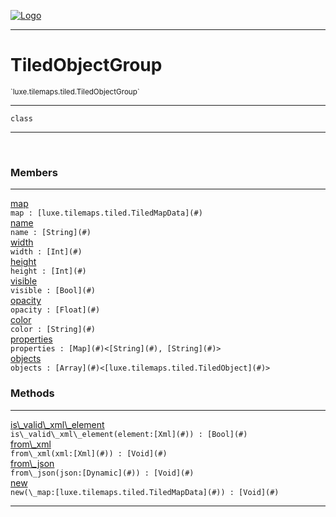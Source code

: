 
[![Logo](../../../../images/logo.png)](../../../../api/index.html)

---



<h1>TiledObjectGroup</h1>
<small>`luxe.tilemaps.tiled.TiledObjectGroup`</small>



---

`class`

---

&nbsp;
&nbsp;



<h3>Members</h3> <hr/><span class="member apipage">
                <a name="map"><a class="lift" href="#map">map</a></a><div class="clear"></div><code class="signature apipage">map : [luxe.tilemaps.tiled.TiledMapData](#)</code><br/></span>
            <span class="small_desc_flat"></span><span class="member apipage">
                <a name="name"><a class="lift" href="#name">name</a></a><div class="clear"></div><code class="signature apipage">name : [String](#)</code><br/></span>
            <span class="small_desc_flat"></span><span class="member apipage">
                <a name="width"><a class="lift" href="#width">width</a></a><div class="clear"></div><code class="signature apipage">width : [Int](#)</code><br/></span>
            <span class="small_desc_flat"></span><span class="member apipage">
                <a name="height"><a class="lift" href="#height">height</a></a><div class="clear"></div><code class="signature apipage">height : [Int](#)</code><br/></span>
            <span class="small_desc_flat"></span><span class="member apipage">
                <a name="visible"><a class="lift" href="#visible">visible</a></a><div class="clear"></div><code class="signature apipage">visible : [Bool](#)</code><br/></span>
            <span class="small_desc_flat"></span><span class="member apipage">
                <a name="opacity"><a class="lift" href="#opacity">opacity</a></a><div class="clear"></div><code class="signature apipage">opacity : [Float](#)</code><br/></span>
            <span class="small_desc_flat"></span><span class="member apipage">
                <a name="color"><a class="lift" href="#color">color</a></a><div class="clear"></div><code class="signature apipage">color : [String](#)</code><br/></span>
            <span class="small_desc_flat"></span><span class="member apipage">
                <a name="properties"><a class="lift" href="#properties">properties</a></a><div class="clear"></div><code class="signature apipage">properties : [Map](#)&lt;[String](#), [String](#)&gt;</code><br/></span>
            <span class="small_desc_flat"></span><span class="member apipage">
                <a name="objects"><a class="lift" href="#objects">objects</a></a><div class="clear"></div><code class="signature apipage">objects : [Array](#)&lt;[luxe.tilemaps.tiled.TiledObject](#)&gt;</code><br/></span>
            <span class="small_desc_flat"></span>





<h3>Methods</h3> <hr/><span class="method apipage">
            <a name="is_valid_xml_element"><a class="lift" href="#is_valid_xml_element">is\_valid\_xml\_element</a></a> <div class="clear"></div><code class="signature apipage">is\_valid\_xml\_element(element:[Xml](#)<span></span>) : [Bool](#)</code><br/><span class="small_desc_flat"></span>
        </span>
    <span class="method apipage">
            <a name="from_xml"><a class="lift" href="#from_xml">from\_xml</a></a> <div class="clear"></div><code class="signature apipage">from\_xml(xml:[Xml](#)<span></span>) : [Void](#)</code><br/><span class="small_desc_flat"></span>
        </span>
    <span class="method apipage">
            <a name="from_json"><a class="lift" href="#from_json">from\_json</a></a> <div class="clear"></div><code class="signature apipage">from\_json(json:[Dynamic](#)<span></span>) : [Void](#)</code><br/><span class="small_desc_flat"></span>
        </span>
    <span class="method apipage">
            <a name="new"><a class="lift" href="#new">new</a></a> <div class="clear"></div><code class="signature apipage">new(\_map:[luxe.tilemaps.tiled.TiledMapData](#)<span></span>) : [Void](#)</code><br/><span class="small_desc_flat"></span>
        </span>
    





---

&nbsp;
&nbsp;
&nbsp;
&nbsp;